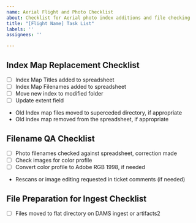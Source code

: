 ```yaml
---
name: Aerial Flight and Photo Checklist
about: Checklist for Aerial photo index additions and file checking
title: "[Flight Name] Task List"
labels: ''
assignees: ''

---
```


## Index Map Replacement Checklist

- [ ] Index Map Titles added to spreadsheet
- [ ] Index Map Filenames added to spreadsheet
- [ ] Move new index to modified folder
- [ ] Update extent field
- Old Index map files moved to superceded directory, if appropriate
- Old index map removed from the spreadsheet, if appropriate

## Filename QA Checklist

- [ ] Photo filenames checked against spreadsheet, correction made
- [ ] Check images for color profile
- [ ] Convert color profile to Adobe RGB 1998, if needed
- Rescans or image editing requested in ticket comments (if needed)

## File Preparation for Ingest Checklist

- [ ] Files moved to flat directory on DAMS ingest or artifacts2
